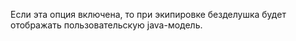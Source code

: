 Если эта опция включена, то при экипировке безделушка будет отображать пользовательскую java-модель.